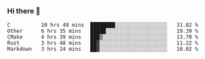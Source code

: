 ### Hi there 👋

<!--
**WShiBin/WShiBin** is a ✨ _special_ ✨ repository because its `README.md` (this file) appears on your GitHub profile.

Here are some ideas to get you started:

- 🔭 I’m currently working on ...
- 🌱 I’m currently learning ...
- 👯 I’m looking to collaborate on ...
- 🤔 I’m looking for help with ...
- 💬 Ask me about ...
- 📫 How to reach me: ...
- 😄 Pronouns: ...
- ⚡ Fun fact: ...
-->

<!--START_SECTION:waka-->
```text
C          10 hrs 49 mins  ████████░░░░░░░░░░░░░░░░░   31.82 % 
Other      6 hrs 35 mins   █████░░░░░░░░░░░░░░░░░░░░   19.39 % 
CMake      4 hrs 39 mins   ███▒░░░░░░░░░░░░░░░░░░░░░   13.70 % 
Rust       3 hrs 48 mins   ██▓░░░░░░░░░░░░░░░░░░░░░░   11.22 % 
Markdown   3 hrs 24 mins   ██▓░░░░░░░░░░░░░░░░░░░░░░   10.02 % 
```
<!--END_SECTION:waka-->
